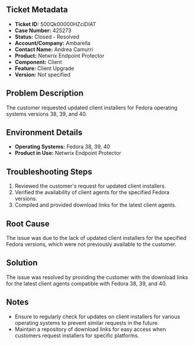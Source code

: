 ## Ticket Metadata
- **Ticket ID:** 500Qk00000HZciDIAT
- **Case Number:** 425273
- **Status:** Closed - Resolved
- **Account/Company:** Ambarella
- **Contact Name:** Andrea Camurri
- **Product:** Netwrix Endpoint Protector
- **Component:** Client
- **Feature:** Client Upgrade
- **Version:** Not specified

## Problem Description
The customer requested updated client installers for Fedora operating systems versions 38, 39, and 40.

## Environment Details
- **Operating Systems:** Fedora 38, 39, 40
- **Product in Use:** Netwrix Endpoint Protector

## Troubleshooting Steps
1. Reviewed the customer's request for updated client installers.
2. Verified the availability of client agents for the specified Fedora versions.
3. Compiled and provided download links for the latest client agents.

## Root Cause
The issue was due to the lack of updated client installers for the specified Fedora versions, which were not previously available to the customer.

## Solution
The issue was resolved by providing the customer with the download links for the latest client agents compatible with Fedora 38, 39, and 40.

## Notes
- Ensure to regularly check for updates on client installers for various operating systems to prevent similar requests in the future.
- Maintain a repository of download links for easy access when customers request installers for specific platforms.